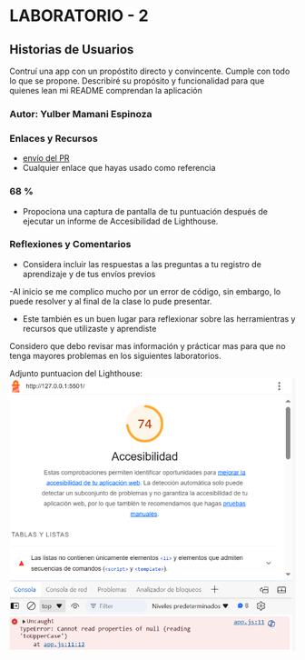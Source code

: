 # LABORATORIO - 2

## Historias de Usuarios

Contruí una app con un propóstito directo y convincente. Cumple con todo lo que se propone. Describiré su propósito y funcionalidad para que quienes lean mi README comprendan la aplicación

### Autor: Yulber Mamani Espinoza

### Enlaces y Recursos

* [envío del PR](http://xyz.com)
* Cualquier enlace que hayas usado como referencia

### 68 %

* Propociona una captura de pantalla de tu puntuación después de ejecutar un informe de Accesibilidad de Lighthouse.

### Reflexiones y Comentarios

* Considera incluir las respuestas a las preguntas a tu registro de aprendizaje y de tus envíos previos

-Al inicio se me complico mucho por un error de código, sin embargo, lo puede resolver y al final de la clase lo pude presentar. 

* Este también es un buen lugar para reflexionar sobre las herramientras y recursos que utilizaste y aprendiste

Considero que debo revisar mas información y prácticar mas para que no tenga mayores problemas en los siguientes laboratorios. 

Adjunto puntuacion del  Lighthouse:
![alt text](image.png)